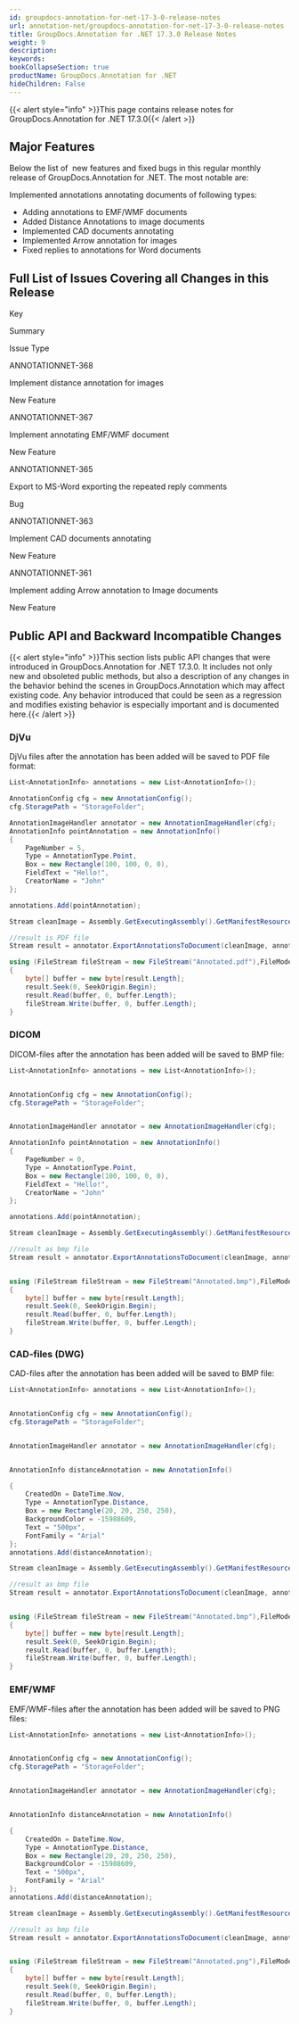 ```yaml
---
id: groupdocs-annotation-for-net-17-3-0-release-notes
url: annotation-net/groupdocs-annotation-for-net-17-3-0-release-notes
title: GroupDocs.Annotation for .NET 17.3.0 Release Notes
weight: 9
description: 
keywords: 
bookCollapseSection: true
productName: GroupDocs.Annotation for .NET
hideChildren: False
---
```

{{< alert style="info" >}}This page contains release notes for GroupDocs.Annotation for .NET 17.3.0{{< /alert >}}

## Major Features

Below the list of  new features and fixed bugs in this regular monthly release of GroupDocs.Annotation for .NET. The most notable are:

Implemented annotations annotating documents of following types:

*   Adding annotations to EMF/WMF documents
*   Added Distance Annotations to image documents
*   Implemented CAD documents annotating 
*   Implemented Arrow annotation for images
*   Fixed replies to annotations for Word documents

## Full List of Issues Covering all Changes in this Release

Key

Summary

Issue Type

ANNOTATIONNET-368

Implement distance annotation for images

New Feature

ANNOTATIONNET-367

Implement annotating EMF/WMF document

New Feature

ANNOTATIONNET-365

Export to MS-Word exporting the repeated reply comments

Bug

ANNOTATIONNET-363

Implement CAD documents annotating

New Feature

ANNOTATIONNET-361

Implement adding Arrow annotation to Image documents

New Feature

## Public API and Backward Incompatible Changes

{{< alert style="info" >}}This section lists public API changes that were introduced in GroupDocs.Annotation for .NET 17.3.0. It includes not only new and obsoleted public methods, but also a description of any changes in the behavior behind the scenes in GroupDocs.Annotation which may affect existing code. Any behavior introduced that could be seen as a regression and modifies existing behavior is especially important and is documented here.{{< /alert >}}

### DjVu

DjVu files after the annotation has been added will be saved to PDF file format:

```csharp
List<AnnotationInfo> annotations = new List<AnnotationInfo>();

AnnotationConfig cfg = new AnnotationConfig();
cfg.StoragePath = "StorageFolder";

AnnotationImageHandler annotator = new AnnotationImageHandler(cfg);
AnnotationInfo pointAnnotation = new AnnotationInfo()
{
	PageNumber = 5,
	Type = AnnotationType.Point,
	Box = new Rectangle(100, 100, 0, 0),
	FieldText = "Hello!",
	CreatorName = "John"
};

annotations.Add(pointAnnotation);

Stream cleanImage = Assembly.GetExecutingAssembly().GetManifestResourceStream("0.djvu");

//result is PDF file
Stream result = annotator.ExportAnnotationsToDocument(cleanImage, annotations, DocumentType.Images);

using (FileStream fileStream = new FileStream("Annotated.pdf"),FileMode.Create))
{
	byte[] buffer = new byte[result.Length];
	result.Seek(0, SeekOrigin.Begin);
	result.Read(buffer, 0, buffer.Length);
	fileStream.Write(buffer, 0, buffer.Length);
}
```

### DICOM

DICOM-files after the annotation has been added will be saved to BMP file:

```csharp
List<AnnotationInfo> annotations = new List<AnnotationInfo>();


AnnotationConfig cfg = new AnnotationConfig();
cfg.StoragePath = "StorageFolder";


AnnotationImageHandler annotator = new AnnotationImageHandler(cfg);

AnnotationInfo pointAnnotation = new AnnotationInfo()
{
	PageNumber = 0,
	Type = AnnotationType.Point,
	Box = new Rectangle(100, 100, 0, 0),
	FieldText = "Hello!",
	CreatorName = "John"
};

annotations.Add(pointAnnotation);

Stream cleanImage = Assembly.GetExecutingAssembly().GetManifestResourceStream("0.dcm");

//result as bmp file
Stream result = annotator.ExportAnnotationsToDocument(cleanImage, annotations, DocumentType.Images);


using (FileStream fileStream = new FileStream("Annotated.bmp"),FileMode.Create))
{
	byte[] buffer = new byte[result.Length];
	result.Seek(0, SeekOrigin.Begin);
	result.Read(buffer, 0, buffer.Length);
	fileStream.Write(buffer, 0, buffer.Length);
}
```

### CAD-files (DWG)

CAD-files after the annotation has been added will be saved to BMP file:

```csharp
List<AnnotationInfo> annotations = new List<AnnotationInfo>();


AnnotationConfig cfg = new AnnotationConfig();
cfg.StoragePath = "StorageFolder";


AnnotationImageHandler annotator = new AnnotationImageHandler(cfg);


AnnotationInfo distanceAnnotation = new AnnotationInfo()

{
	CreatedOn = DateTime.Now,
    Type = AnnotationType.Distance,
    Box = new Rectangle(20, 20, 250, 250),
    BackgroundColor = -15988609,
    Text = "500px",
    FontFamily = "Arial"
};
annotations.Add(distanceAnnotation);

Stream cleanImage = Assembly.GetExecutingAssembly().GetManifestResourceStream("0.dwg");

//result as bmp file
Stream result = annotator.ExportAnnotationsToDocument(cleanImage, annotations, DocumentType.Images);


using (FileStream fileStream = new FileStream("Annotated.bmp"),FileMode.Create))
{
	byte[] buffer = new byte[result.Length];
	result.Seek(0, SeekOrigin.Begin);
	result.Read(buffer, 0, buffer.Length);
	fileStream.Write(buffer, 0, buffer.Length);
}
```

### **EMF/WMF**

EMF/WMF-files after the annotation has been added will be saved to PNG files:

```csharp
List<AnnotationInfo> annotations = new List<AnnotationInfo>();


AnnotationConfig cfg = new AnnotationConfig();
cfg.StoragePath = "StorageFolder";


AnnotationImageHandler annotator = new AnnotationImageHandler(cfg);


AnnotationInfo distanceAnnotation = new AnnotationInfo()

{
	CreatedOn = DateTime.Now,
    Type = AnnotationType.Distance,
    Box = new Rectangle(20, 20, 250, 250),
    BackgroundColor = -15988609,
    Text = "500px",
    FontFamily = "Arial"
};
annotations.Add(distanceAnnotation);

Stream cleanImage = Assembly.GetExecutingAssembly().GetManifestResourceStream("0.wmf");

//result as bmp file
Stream result = annotator.ExportAnnotationsToDocument(cleanImage, annotations, DocumentType.Images);


using (FileStream fileStream = new FileStream("Annotated.png"),FileMode.Create))
{
	byte[] buffer = new byte[result.Length];
	result.Seek(0, SeekOrigin.Begin);
	result.Read(buffer, 0, buffer.Length);
	fileStream.Write(buffer, 0, buffer.Length);
}
```
